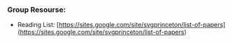 ### Group Resourse:

* Reading List: [https://sites.google.com/site/svgprinceton/list-of-papers] (https://sites.google.com/site/svgprinceton/list-of-papers)
